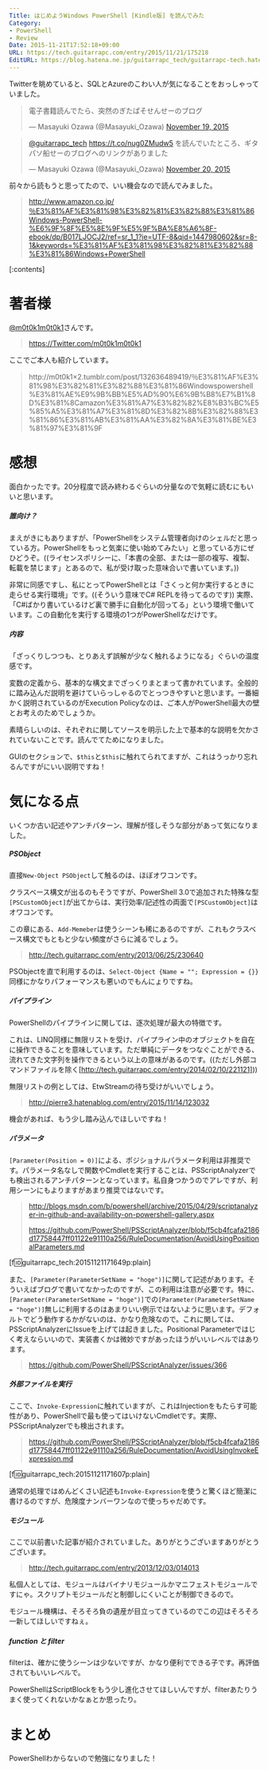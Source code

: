```yaml
---
Title: はじめようWindows PowerShell [Kindle版] を読んでみた
Category:
- PowerShell
- Review
Date: 2015-11-21T17:52:18+09:00
URL: https://tech.guitarrapc.com/entry/2015/11/21/175218
EditURL: https://blog.hatena.ne.jp/guitarrapc_tech/guitarrapc-tech.hatenablog.com/atom/entry/6653586347146000055
---
```


Twitterを眺めていると、SQLとAzureのこわい人が気になることをおっしゃっていました。

<blockquote class="twitter-tweet" lang="en"><p lang="ja" dir="ltr">電子書籍読んでたら、突然のぎたぱそせんせーのブログ</p>&mdash; Masayuki Ozawa (@Masayuki_Ozawa) <a href="https://twitter.com/Masayuki_Ozawa/status/667139015225638912">November 19, 2015</a></blockquote>
<script async src="//platform.twitter.com/widgets.js" charset="utf-8"></script>

<blockquote class="twitter-tweet" lang="en"><p lang="ja" dir="ltr"><a href="https://twitter.com/guitarrapc_tech">@guitarrapc_tech</a> <a href="https://t.co/nug0ZMudw5">https://t.co/nug0ZMudw5</a> を読んでいたところ、ギタパソ船せーのブログへのリンクがありました</p>&mdash; Masayuki Ozawa (@Masayuki_Ozawa) <a href="https://twitter.com/Masayuki_Ozawa/status/667505314338467841">November 20, 2015</a></blockquote>
<script async src="//platform.twitter.com/widgets.js" charset="utf-8"></script>

前々から読もうと思ってたので、いい機会なので読んでみました。

> http://www.amazon.co.jp/％E3%81%AF%E3%81%98%E3%82%81%E3%82%88%E3%81%86Windows-PowerShell-%E6%9F%8F%E5%8E%9F%E5%9F%BA%E8%A6%8F-ebook/dp/B017LJOCJ2/ref=sr_1_1?ie=UTF-8&qid=1447980602&sr=8-1&keywords=%E3%81%AF%E3%81%98%E3%82%81%E3%82%88%E3%81%86Windows+PowerShell

[:contents]

# 著者様

[@m0t0k1m0t0k1](https://twitter.com/m0t0k1m0t0k1)さんです。

> https://Twitter.com/m0t0k1m0t0k1

ここでご本人も紹介しています。

> http://m0t0k1×2.tumblr.com/post/132636489419/％E3%81%AF%E3%81%98%E3%82%81%E3%82%88%E3%81%86Windowspowershell%E3%81%AE%E9%9B%BB%E5%AD%90%E6%9B%B8%E7%B1%8D%E3%81%8Camazon%E3%81%A7%E3%82%82%E8%B3%BC%E5%85%A5%E3%81%A7%E3%81%8D%E3%82%8B%E3%82%88%E3%81%86%E3%81%AB%E3%81%AA%E3%82%8A%E3%81%BE%E3%81%97%E3%81%9F

# 感想

面白かったです。20分程度で読み終わるぐらいの分量なので気軽に読むにもいいと思います。

##### 誰向け？

まえがきにもありますが、「PowerShellをシステム管理者向けのシェルだと思っている方。PowerShellをもっと気楽に使い始めてみたい」と思っている方にぜひどうぞ。((ライセンスポリシーに、「本書の全部、または一部の複写、複製、転載を禁じます」とあるので、私が受け取った意味合いで書いています。))

非常に同感ですし、私にとってPowerShellとは「さくっと何か実行するときに走らせる実行環境」です。((そういう意味でC# REPLを待ってるのです)) 実際、「C#ばかり書いているけど裏で勝手に自動化が回ってる」という環境で働いています。この自動化を実行する環境の1つがPowerShellなだけです。

##### 内容

「ざっくりしつつも、とりあえず誤解が少なく触れるようになる」ぐらいの温度感です。

変数の定義から、基本的な構文までざっくりまとまって書かれています。全般的に踏み込んだ説明を避けていらっしゃるのでとっつきやすいと思います。一番細かく説明されているのがExecution Policyなのは、ご本人がPowerShell最大の壁とお考えのためでしょうか。

素晴らしいのは、それぞれに関してソースを明示した上で基本的な説明を欠かされていないことです。読んでてためになりました。

GUIのセクションで、`$this`と`$this`に触れてられてますが、これはうっかり忘れるんですがにいい説明ですね！

# 気になる点

いくつか古い記述やアンチパターン、理解が怪しそうな部分があって気になりました。

##### PSObject

直接`New-Object PSObject`して触るのは、ほぼオワコンです。

クラスベース構文が出るのもそうですが、PowerShell 3.0で追加された特殊な型`[PSCustomObject]`が出てからは、実行効率/記述性の両面で`[PSCustomObject]`はオワコンです。

この章にある、`Add-Memeber`は使うシーンも稀にあるのですが、これもクラスベース構文でもともと少ない頻度がさらに減るでしょう。

> http://tech.guitarrapc.com/entry/2013/06/25/230640

PSObjectを直で利用するのは、`Select-Object {Name = ""; Expression = {}}`同様にかなりパフォーマンスも悪いのでもんにょりですね。

##### パイプライン

PowerShellのパイプラインに関しては、逐次処理が最大の特徴です。

これは、LINQ同様に無限リストを受け、パイプライン中のオブジェクトを自在に操作できることを意味しています。ただ単純にデータをつなぐことができる、流れてきた文字列を操作できるという以上の意味があるのです。((ただし外部コマンドファイルを除く[http://tech.guitarrapc.com/entry/2014/02/10/221121]))

無限リストの例としては、EtwStreamの待ち受けがいいでしょう。

> http://pierre3.hatenablog.com/entry/2015/11/14/123032

機会があれば、もう少し踏み込んでほしいですね！

##### パラメータ

`[Parameter(Position = 0)]`による、ポジショナルパラメータ利用は非推奨です。パラメータ名なしで関数やCmdletを実行することは、PSScriptAnalyzerでも検出されるアンチパターンとなっています。私自身つかうのでアレですが、利用シーンにもよりますがあまり推奨ではないです。

> http://blogs.msdn.com/b/powershell/archive/2015/04/29/scriptanalyzer-in-github-and-availability-on-powershell-gallery.aspx
>
> https://github.com/PowerShell/PSScriptAnalyzer/blob/f5cb4fcafa2186d17758447ff01122e91110a256/RuleDocumentation/AvoidUsingPositionalParameters.md

[f:id:guitarrapc_tech:20151121171649p:plain]

また、`[Parameter(ParameterSetName = "hoge")]`に関して記述があります。そういえばブログで書いてなかったのですが、この利用は注意が必要です。特に、`[Parameter(ParameterSetName = "hoge")]`での`[Parameter(ParameterSetName = "hoge")]`無しに利用するのはあまりいい例示ではないように思います。デフォルトでどう動作するかがないのは、かなり危険なので。これに関しては、PSScriptAnalyzerにIssueを上げては起きました。Positional Parameterではじく考えならいいので、実装書くかは微妙ですがあったほうがいいレベルではあります。

> https://github.com/PowerShell/PSScriptAnalyzer/issues/366


##### 外部ファイルを実行

ここで、`Invoke-Expression`に触れていますが、これはInjectionをもたらす可能性があり、PowerShellで最も使ってはいけないCmdletです。実際、PSScriptAnalyzerでも検出されます。

> https://github.com/PowerShell/PSScriptAnalyzer/blob/f5cb4fcafa2186d17758447ff01122e91110a256/RuleDocumentation/AvoidUsingInvokeExpression.md

[f:id:guitarrapc_tech:20151121171607p:plain]

通常の処理ではめんどくさい記述も`Invoke-Expression`を使うと驚くほど簡潔に書けるのですが、危険度ナンバーワンなので使っちゃだめです。

##### モジュール

ここで以前書いた記事が紹介されていました。ありがとうございますありがとうございます。

> http://tech.guitarrapc.com/entry/2013/12/03/014013

私個人としては、モジュールはバイナリモジュールかマニフェストモジュールですにゃ。スクリプトモジュールだと制御しにくいことが制御できるので。

モジュール機構は、そろそろ負の遺産が目立ってきているのでこの辺はそろそろ一新してほしいですねぇ。

##### function と filter

filterは、確かに使うシーンは少ないですが、かなり便利でできる子です。再評価されてもいいレベルで。

PowerShellはScriptBlockをもう少し進化させてほしいんですが、filterあたりうまく使ってくれないかなぁとか思ったり。

# まとめ

PowerShellわからないので勉強になりました！
